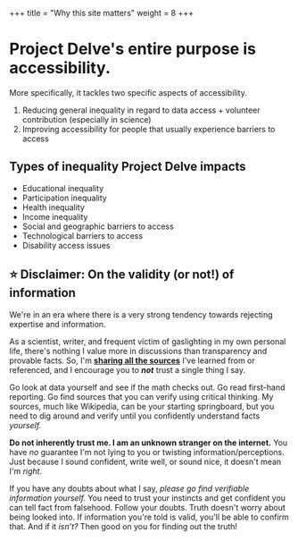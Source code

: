 +++
title = "Why this site matters"
weight = 8
+++

# Project Delve's entire purpose is accessibility.

More specifically, it tackles two specific aspects of accessibility.
1. Reducing general inequality in regard to data access + volunteer contribution (especially in science)
2. Improving accessibility for people that usually experience barriers to access

## Types of inequality Project Delve impacts
- Educational inequality
- Participation inequality
- Health inequality
- Income inequality
- Social and geographic barriers to access
- Technological barriers to access
- Disability access issues

## ⭐ Disclaimer: On the validity (or not!) of information
We're in an era where there is a very strong tendency towards rejecting expertise and information.

As a scientist, writer, and frequent victim of gaslighting in my own personal life, there's nothing I value more in discussions than transparency and provable facts. So, I'm [**sharing all the sources**](https://projectdelve.com/this-site-matters/sources) I've learned from or referenced, and I encourage you to _**not**_ trust a single thing I say.

Go look at data yourself and see if the math checks out. Go read first-hand reporting. Go find sources that you can verify using critical thinking. My sources, much like Wikipedia, can be your starting springboard, but you need to dig around and verify until you confidently understand facts *yourself.*

**Do not inherently trust me. I am an unknown stranger on the internet.** You have *no* guarantee I'm not lying to you or twisting information/perceptions. Just because I sound confident, write well, or sound nice, it doesn't mean I'm *right*.

If you have any doubts about what I say, *please go find verifiable information yourself.* You need to trust your instincts and get confident you can tell fact from falsehood. Follow your doubts. Truth doesn't worry about being looked into. If information you're told is valid, you'll be able to confirm that. And if it *isn't?* Then good on you for finding out the truth!
